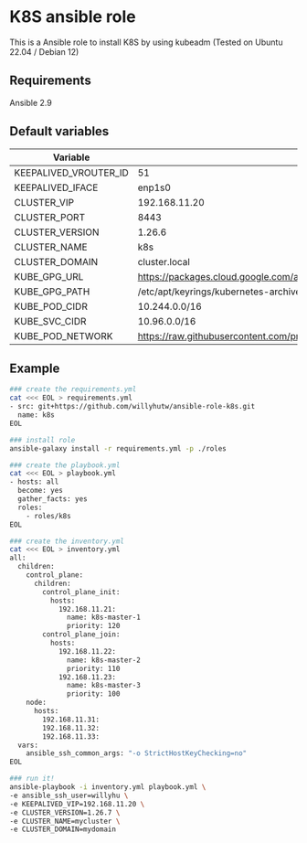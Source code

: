 # K8S ansible role

This is a Ansible role to install K8S by using kubeadm (Tested on Ubuntu 22.04 / Debian 12)

## Requirements

Ansible 2.9

## Default variables

| Variable              | Value                                                                                  |
| --------------------- | -------------------------------------------------------------------------------------- |
| KEEPALIVED_VROUTER_ID | 51                                                                                     |
| KEEPALIVED_IFACE      | enp1s0                                                                                 |
| CLUSTER_VIP           | 192.168.11.20                                                                          |
| CLUSTER_PORT          | 8443                                                                                   |
| CLUSTER_VERSION       | 1.26.6                                                                                 |
| CLUSTER_NAME          | k8s                                                                                    |
| CLUSTER_DOMAIN        | cluster.local                                                                          |
| KUBE_GPG_URL          | <https://packages.cloud.google.com/apt/doc/apt-key.gpg>                                |
| KUBE_GPG_PATH         | /etc/apt/keyrings/kubernetes-archive-keyring.gpg                                       |
| KUBE_POD_CIDR         | 10.244.0.0/16                                                                          |
| KUBE_SVC_CIDR         | 10.96.0.0/16                                                                           |
| KUBE_POD_NETWORK      | <https://raw.githubusercontent.com/projectcalico/calico/v3.26.1/manifests/calico.yaml> |

## Example

```bash
### create the requirements.yml
cat <<< EOL > requirements.yml
- src: git+https://github.com/willyhutw/ansible-role-k8s.git
  name: k8s
EOL

### install role
ansible-galaxy install -r requirements.yml -p ./roles

### create the playbook.yml
cat <<< EOL > playbook.yml
- hosts: all
  become: yes
  gather_facts: yes
  roles:
    - roles/k8s
EOL

### create the inventory.yml
cat <<< EOL > inventory.yml
all:
  children:
    control_plane:
      children:
        control_plane_init:
          hosts:
            192.168.11.21:
              name: k8s-master-1
              priority: 120
        control_plane_join:
          hosts:
            192.168.11.22:
              name: k8s-master-2
              priority: 110
            192.168.11.23:
              name: k8s-master-3
              priority: 100
    node:
      hosts:
        192.168.11.31:
        192.168.11.32:
        192.168.11.33:
  vars:
    ansible_ssh_common_args: "-o StrictHostKeyChecking=no"
EOL

### run it!
ansible-playbook -i inventory.yml playbook.yml \
-e ansible_ssh_user=willyhu \
-e KEEPALIVED_VIP=192.168.11.20 \
-e CLUSTER_VERSION=1.26.7 \
-e CLUSTER_NAME=mycluster \
-e CLUSTER_DOMAIN=mydomain
```
